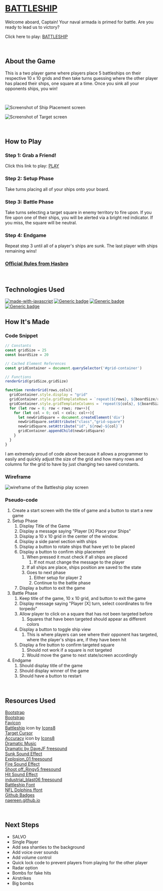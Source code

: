 # <a href= "https://play-battleship.netlify.app/">BATTLESHIP</a>

Welcome aboard, Captain!  Your naval armada is primed for battle.  Are you ready to lead us to victory?

Click here to play: <a href= "https://play-battleship.netlify.app/">BATTLESHIP</a>

<br>

## About the Game
This is a two player game where players place 5 battleships on their respective 10 x 10 grids and then take turns guessing where the other player has placed their ships, one square at a time.  Once you sink all your opponents ships, you win!

<br>

![Screenshot of Ship Placement screen](./assets/img/screenshot1.png)

![Screenshot of Target screen](./assets/img/screenshot2.png)

<br>


## How to Play
### Step 1: Grab a Friend!
Click this link to play: <a href="https://play-battleship.netlify.app/">PLAY</a>
### Step 2: Setup Phase
Take turns placing all of your ships onto your board.
### Step 3: Battle Phase
Take turns selecting a target square in enemy territory to fire upon.  If you fire upon one of their ships, you will be alerted via a bright red indicator.  If you miss, the square will be neutral.
### Step 4: Endgame
Repeat step 3 until all of a player's ships are sunk.  The last player with ships remaining wins!    

### <a href="https://www.hasbro.com/common/instruct/battleship.pdf">Official Rules from Hasbro</a>

<br>

## Technologies Used
[![made-with-javascript](https://img.shields.io/badge/Made%20with-JavaScript-1f425f.svg)](https://www.javascript.com)
[![Generic badge](https://img.shields.io/badge/Made%20with-CSS-red.svg)](https://shields.io/)
[![Generic badge](https://img.shields.io/badge/Made%20-HTML-yellow.svg)](https://shields.io/)
[![Generic badge](https://img.shields.io/badge/Made%20with-Bootstrap-blue.svg)](https://shields.io/)
<br>

## How It's Made
### Code Snippet
```javascript
// Constants
const gridSize = 25
const boardSize = 20

// Cached Element References
const gridContainer = document.querySelector('#grid-container')

// Functions
renderGrid(gridSize,gridSize)

function renderGrid(rows,cols){
  gridContainer.style.display = "grid"
  gridContainer.style.gridTemplateRows = `repeat(${rows}, ${boardSize/rows}vh)`
  gridContainer.style.gridTemplateColumns = `repeat(${cols}, ${boardSize/cols}vh)`
  for (let row = 0; row < rows; row++){
    for (let col = 0; col < cols; col++){
      let newGridSquare = document.createElement('div')
      newGridSquare.setAttribute("class","grid-square")
      newGridSquare.setAttribute("id",`${row}-${col}`)
      gridContainer.appendChild(newGridSquare)
    }
  }
}
```
I am extremely proud of code above because it allows a programmer to easily and quickly adjust the size of the grid and how many rows and columns for the grid to have by just changing two saved constants. 

### Wireframe
![wireframe of the Battleship play screen](./assets/img/wire-frame.png)
### Pseudo-code
1. Create a start screen with the title of game and a button to start a new game
2. Setup Phase
   1. Display Title of the Game
   2. Display a message saying "Player [X] Place your Ships"
   3. Display a 10 x 10 grid in the center of the window.
   4. Display a side panel section with ships
   5. Display a button to rotate ships that have yet to be placed
   6. Display a button to confirm ship placement
      1. When pressed it must check if all ships are placed
         1. If not must change the message to the player
      2. If all ships are place, ships position are saved to the state
      3. Goes to next phase 
         1. Either setup for player 2
         2. Continue to the battle phase
   7. Display a button to exit the game
3. Battle Phase
   1. Keep title of the game, 10 x 10 grid, and button to exit the game
   2. Display message saying "Player [X] turn, select coordinates to fire torpedo"
   3. Allow player to click on a square that has not been targeted before
      1. Squares that have been targeted should appear as different colors
   4. Display a button to toggle ship view 
      1. This is where players can see where their opponent has targeted, where the player's ships are, if they have been hit
   5. Display a fire button to confirm targeted square
      1. Should not work if a square is not targeted
      2. Would move the game to next state/screen accordingly
4. Endgame
   1. Should display title of the game
   2. Should display winner of the game
   3. Should have a button to restart


<br>

## Resources Used
<u>Bootstrap</u> <br> <a href="https://getbootstrap.com/">Bootstrap</a>
<br>
<u>Favicon</u> <br> <a target="_blank" href="https://icons8.com/icon/24072/battleship">Battleship</a> icon by <a target="_blank" href="https://icons8.com">Icons8</a>
<br>
<u>Target Cursor</u> <br> <a target="_blank" href="https://icons8.com/icon/24921/accuracy">Accuracy</a> icon by <a target="_blank" href="https://icons8.com">Icons8</a>
<br>
<u>Dramatic Music</u> <br> <a href="https://freesound.org/people/DaveJf/sounds/564825/">Dramatic by DaveJF freesound</a>
<br>
<u>Sunk Sound Effect</u> <br> <a href="https://freesound.org/people/tommccann/sounds/235968/">Explosion_01 freesound</a>
<br>
<u>Fire Sound Effect</u> <br> <a href="https://freesound.org/people/CGEffex/sounds/86989/"> Shoot off_Ringy5 freesound</a>
<br>
<u> Hit Sound Effect </u> <br> <a href="https://freesound.org/people/thanvannispen/sounds/9565/">industrial_blast06 freesound</a>
<br>
<u> Battleship Font </u> <br> <a href="https://www.ffonts.net/NFL-Dolphins.font.download"> NFL Dolphins ffont</a>
<br>
<u> Github Badges </u> <br> <a href="https://naereen.github.io/badges/">naereen.github.io</a>

<br>

## Next Steps
- SALVO
- Single Player
- Add sea shanties to the background
- Add voice over sounds
- Add volume control
- Quick lock code to prevent players from playing for the other player 
- Radar option
- Bombs for fake hits
- Airstrikes
- Big bombs
